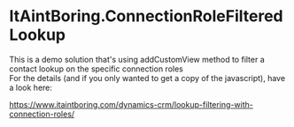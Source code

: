 # ItAintBoring.ConnectionRoleFilteredLookup

This is a demo solution that's using addCustomView method to filter a contact lookup on the specific connection roles  
For the details (and if you only wanted to get a copy of the javascript), have a look here:

https://www.itaintboring.com/dynamics-crm/lookup-filtering-with-connection-roles/
